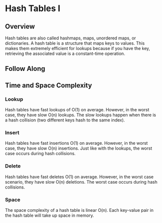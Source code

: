 # Hash Tables I

## Overview

Hash tables are also called hashmaps, maps, unordered maps, or dictionaries. A hash table is a structure that maps keys to values. This makes them extremely efficient for lookups because if you have the key, retrieving the associated value is a constant-time operation.

## Follow Along

## Time and Space Complexity

### Lookup

Hash tables have fast lookups of O(1) on average. However, in the worst case, they have slow O(n) lookups. The slow lookups happen when there is a hash collision (two different keys hash to the same index).

### Insert

Hash tables have fast insertions O(1) on average. However, in the worst case, they have slow O(n) insertions. Just like with the lookups, the worst case occurs during hash collisions.

### Delete

Hash tables have fast deletes O(1) on average. However, in the worst case scenario, they have slow O(n) deletions. The worst case occurs during hash collisions.

### Space

The space complexity of a hash table is linear O(n). Each key-value pair in the hash table will take up space in memory.
